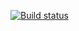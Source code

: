 [![Build status](https://ci.appveyor.com/api/projects/status/0b2cfx94mg7cfef4/branch/master?svg=true)](https://ci.appveyor.com/project/djikk/patterns1/branch/master)
